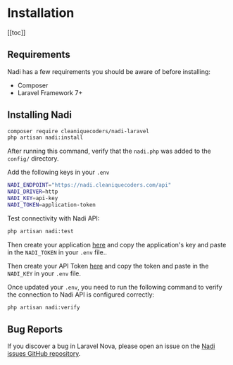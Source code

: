 # Installation

[[toc]]

## Requirements

Nadi has a few requirements you should be aware of before installing:

- Composer
- Laravel Framework 7+

## Installing Nadi

```bash
composer require cleaniquecoders/nadi-laravel
php artisan nadi:install
```

After running this command, verify that the `nadi.php` was added to the `config/` directory.

Add the following keys in your `.env`

```bash
NADI_ENDPOINT="https://nadi.cleaniquecoders.com/api"
NADI_DRIVER=http
NADI_KEY=api-key
NADI_TOKEN=application-token
```

Test connectivity with Nadi API:

```bash
php artisan nadi:test
```

Then create your application [here](https://nadi.pro/applications/create) and copy the application's key and paste in the `NADI_TOKEN` in your `.env` file..

Then create your API Token [here](https://nadi.pro/user/api-tokens) and copy the token and paste in the `NADI_KEY` in your `.env` file.

Once updated your `.env`, you need to run the following command to verify the connection to Nadi API is configured correctly:

```bash
php artisan nadi:verify
```

## Bug Reports

If you discover a bug in Laravel Nova, please open an issue on the [Nadi issues GitHub repository](https://github.com/cleaniquecoders/nadi-issues).
